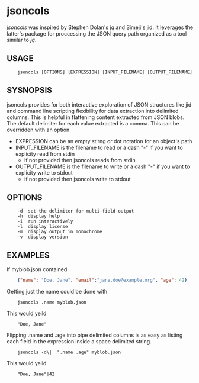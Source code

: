 
# jsoncols

_jsoncols_ was inspired by Stephen Dolan's [jq](https://github.com/stedolan/jq) and 
Simeji's [jid](https://github.com/simeji/jid). It leverages the latter's package for
proccessing the JSON query path organized as a tool similar to _jq_.

## USAGE

```
    jsoncols [OPTIONS] [EXPRESSION] [INPUT_FILENAME] [OUTPUT_FILENAME]
```

## SYSNOPSIS

jsoncols provides for both interactive exploration of JSON structures like jid 
and command line scripting flexibility for data extraction into delimited
columns. This is helpful in flattening content extracted from JSON blobs.
The default delimiter for each value extracted is a comma. This can be
overridden with an option.

+ EXPRESSION can be an empty stirng or dot notation for an object's path
+ INPUT_FILENAME is the filename to read or a dash "-" if you want to 
  explicity read from stdin
	+ if not provided then jsoncols reads from stdin
+ OUTPUT_FILENAME is the filename to write or a dash "-" if you want to 
  explicity write to stdout
	+ if not provided then jsoncols write to stdout

## OPTIONS

```
	-d	set the delimiter for multi-field output
	-h	display help
	-i	run interactively
	-l	display license
	-m	display output in monochrome
	-v	display version
```

## EXAMPLES

If myblob.json contained

```json
    {"name": "Doe, Jane", "email":"jane.doe@example.org", "age": 42}
```

Getting just the name could be done with

```shell
    jsoncols .name myblob.json
```

This would yeild

```text
    "Doe, Jane"
```

Flipping .name and .age into pipe delimited columns is as 
easy as listing each field in the expression inside a 
space delimited string.

```shell
    jsoncols -d\|  ".name .age" myblob.json
```

This would yeild

```text
    "Doe, Jane"|42
```

